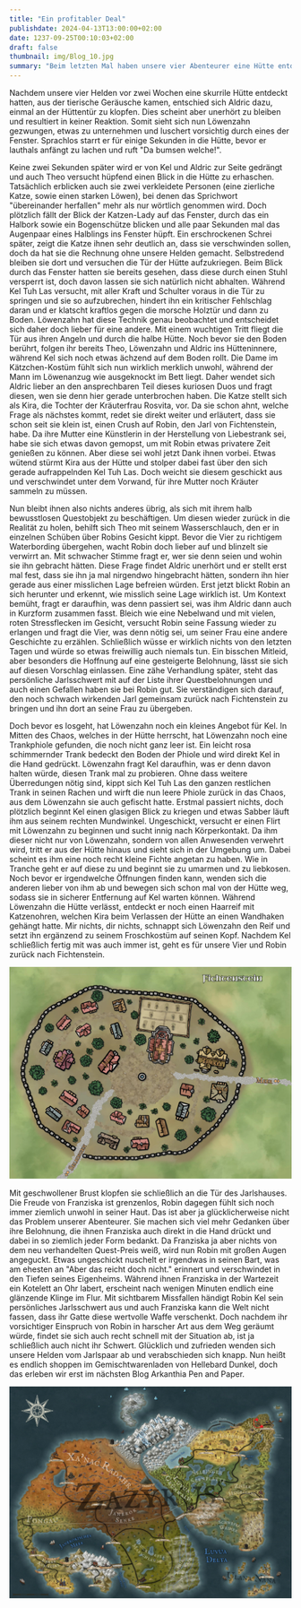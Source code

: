 ```yaml
---
title: "Ein profitabler Deal"
publishdate: 2024-04-13T13:00:00+02:00
date: 1237-09-25T00:10:03+02:00
draft: false
thumbnail: img/Blog_10.jpg
summary: "Beim letzten Mal haben unsere vier Abenteurer eine Hütte entdeckt, aus der seltsame Geräusche drangen. Diesmal gehen sie der Sache genauer auf den Grund und klopfen zunächst höflich an. Doch auf das Klopfen folgt keine Reaktion und so luschert Löwenzahn vorsichtig durch das eine Fenster der Hütte. Was er entdeckt, erfahrt ihr hier:"
---
```


Nachdem unsere vier Helden vor zwei Wochen eine skurrile Hütte entdeckt hatten, aus der tierische Geräusche kamen, entschied sich Aldric dazu, einmal an der Hüttentür zu klopfen. Dies scheint aber unerhört zu bleiben und resultiert in keiner Reaktion. Somit sieht sich nun Löwenzahn gezwungen, etwas zu unternehmen und luschert vorsichtig durch eines der Fenster. Sprachlos starrt er für einige Sekunden in die Hütte, bevor er lauthals anfängt zu lachen und ruft "Da bumsen welche!".

Keine zwei Sekunden später wird er von Kel und Aldric zur Seite gedrängt und auch Theo versucht hüpfend einen Blick in die Hütte zu erhaschen. Tatsächlich erblicken auch sie zwei verkleidete Personen (eine zierliche Katze, sowie einen starken Löwen), bei denen das Sprichwort "übereinander herfallen" mehr als nur wörtlich genommen wird. Doch plötzlich fällt der Blick der Katzen-Lady auf das Fenster, durch das ein Halbork sowie ein Bogenschütze blicken und alle paar Sekunden mal das Augenpaar eines Halblings ins Fenster hüpft. Ein erschrockenen Schrei später, zeigt die Katze ihnen sehr deutlich an, dass sie verschwinden sollen, doch da hat sie die Rechnung ohne unsere Helden gemacht. Selbstredend bleiben sie dort und versuchen die Tür der Hütte aufzukriegen. Beim Blick durch das Fenster hatten sie bereits gesehen, dass diese durch einen Stuhl versperrt ist, doch davon lassen sie sich natürlich nicht abhalten. Während Kel Tuh Las versucht, mit aller Kraft und Schulter voraus in die Tür zu springen und sie so aufzubrechen, hindert ihn ein kritischer Fehlschlag daran und er klatscht kraftlos gegen die morsche Holztür und dann zu Boden. Löwenzahn hat diese Technik genau beobachtet und entscheidet sich daher doch lieber für eine andere. Mit einem wuchtigen Tritt fliegt die Tür aus ihren Angeln und durch die halbe Hütte. Noch bevor sie den Boden berührt, folgen ihr bereits Theo, Löwenzahn und Aldric ins Hütteninnere, während Kel sich noch etwas ächzend auf dem Boden rollt. Die Dame im Kätzchen-Kostüm fühlt sich nun wirklich merklich unwohl, während der Mann im Löwenanzug wie ausgeknockt im Bett liegt. Daher wendet sich Aldric lieber an den ansprechbaren Teil dieses kuriosen Duos und fragt diesen, wen sie denn hier gerade unterbrochen haben. Die Katze stellt sich als Kira, die Tochter der Kräuterfrau Rosvita, vor. Da sie schon ahnt, welche Frage als nächstes kommt, redet sie direkt weiter und erläutert, dass sie schon seit sie klein ist, einen Crush auf Robin, den Jarl von Fichtenstein, habe. Da ihre Mutter eine Künstlerin in der Herstellung von Liebestrank sei, habe sie sich etwas davon gemopst, um mit Robin etwas privatere Zeit genießen zu können. Aber diese sei wohl jetzt Dank ihnen vorbei. Etwas wütend stürmt Kira aus der Hütte und stolper dabei fast über den sich gerade aufrappelnden Kel Tuh Las. Doch weicht sie diesem geschickt aus und verschwindet unter dem Vorwand, für ihre Mutter noch Kräuter sammeln zu müssen.

Nun bleibt ihnen also nichts anderes übrig, als sich mit ihrem halb bewusstlosen Questobjekt zu beschäftigen. Um diesen wieder zurück in die Realität zu holen, behilft sich Theo mit seinem Wasserschlauch, den er in einzelnen Schüben über Robins Gesicht kippt. Bevor die Vier zu richtigem Waterbording übergehen, wacht Robin doch lieber auf und blinzelt sie verwirrt an. Mit schwacher Stimme fragt er, wer sie denn seien und wohin sie ihn gebracht hätten. Diese Frage findet Aldric unerhört und er stellt erst mal fest, dass sie ihn ja mal nirgendwo hingebracht hätten, sondern ihn hier gerade aus einer misslichen Lage befreien würden. Erst jetzt blickt Robin an sich herunter und erkennt, wie misslich seine Lage wirklich ist. Um Kontext bemüht, fragt er daraufhin, was denn passiert sei, was ihm Aldric dann auch in Kurzform zusammen fasst. Bleich wie eine Nebelwand und mit vielen, roten Stressflecken im Gesicht, versucht Robin seine Fassung wieder zu erlangen und fragt die Vier, was denn nötig sei, um seiner Frau eine andere Geschichte zu erzählen. Schließlich wüsse er wirklich nichts von den letzten Tagen und würde so etwas freiwillig auch niemals tun. Ein bisschen Mitleid, aber besonders die Hoffnung auf eine gesteigerte Belohnung, lässt sie sich auf diesen Vorschlag einlassen. Eine zähe Verhandlung später, steht das persönliche Jarlsschwert mit auf der Liste ihrer Questbelohnungen und auch einen Gefallen haben sie bei Robin gut. Sie verständigen sich darauf, den noch schwach wirkenden Jarl gemeinsam zurück nach Fichtenstein zu bringen und ihn dort an seine Frau zu übergeben.

Doch bevor es losgeht, hat Löwenzahn noch ein kleines Angebot für Kel. In Mitten des Chaos, welches in der Hütte herrscht, hat Löwenzahn noch eine Trankphiole gefunden, die noch nicht ganz leer ist. Ein leicht rosa schimmernder Trank bedeckt den Boden der Phiole und wird direkt Kel in die Hand gedrückt. Löwenzahn fragt Kel daraufhin, was er denn davon halten würde, diesen Trank mal zu probieren. Ohne dass weitere Überredungen nötig sind, kippt sich Kel Tuh Las den ganzen restlichen Trank in seinen Rachen und wirft die nun leere Phiole zurück in das Chaos, aus dem Löwenzahn sie auch gefischt hatte. Erstmal passiert nichts, doch plötzlich beginnt Kel einen glasigen Blick zu kriegen und etwas Sabber läuft ihm aus seinem rechten Mundwinkel. Ungeschickt, versucht er einen Flirt mit Löwenzahn zu beginnen und sucht innig nach Körperkontakt. Da ihm dieser nicht nur von Löwenzahn, sondern von allen Anwesenden verwehrt wird, tritt er aus der Hütte hinaus und sieht sich in der Umgebung um. Dabei scheint es ihm eine noch recht kleine Fichte angetan zu haben. Wie in Tranche geht er auf diese zu und beginnt sie zu umarmen und zu liebkosen. Noch bevor er irgendwelche Öffnungen finden kann, wenden sich die anderen lieber von ihm ab und bewegen sich schon mal von der Hütte weg, sodass sie in sicherer Entfernung auf Kel warten können. Während Löwenzahn die Hütte verlässt, entdeckt er noch einen Haarreif mit Katzenohren, welchen Kira beim Verlassen der Hütte an einen Wandhaken gehängt hatte. Mir nichts, dir nichts, schnappt sich Löwenzahn den Reif und setzt ihn ergänzend zu seinem Froschkostüm auf seinen Kopf. Nachdem Kel schließlich fertig mit was auch immer ist, geht es für unsere Vier und Robin zurück nach Fichtenstein. 

<div class="img-max center">
  <img class="img-fluid rounded" title="Karte Fichtenstein" alt="Karte Fichtenstein." src="./img/fichtenstein.jpg" />
</div>

Mit geschwollener Brust klopfen sie schließlich an die Tür des Jarlshauses. Die Freude von Franziska ist grenzenlos, Robin dagegen fühlt sich noch immer ziemlich unwohl in seiner Haut. Das ist aber ja glücklicherweise nicht das Problem unserer Abenteurer. Sie machen sich viel mehr Gedanken über ihre Belohnung, die ihnen Franziska auch direkt in die Hand drückt und dabei in so ziemlich jeder Form bedankt. Da Franziska ja aber nichts von dem neu verhandelten Quest-Preis weiß, wird nun Robin mit großen Augen angeguckt. Etwas ungeschickt nuschelt er irgendwas in seinen Bart, was am ehesten an "Aber das reicht doch nicht." erinnert und verschwindet in den Tiefen seines Eigenheims. Während ihnen Franziska in der Wartezeit ein Kotelett an Ohr labert, erscheint nach wenigen Minuten endlich eine glänzende Klinge im Flur. Mit sichtbarem Missfallen händigt Robin Kel sein persönliches Jarlsschwert aus und auch Franziska kann die Welt nicht fassen, dass ihr Gatte diese wertvolle Waffe verschenkt. Doch nachdem ihr vorsichtiger Einspruch von Robin in harscher Art aus dem Weg geräumt würde, findet sie sich auch recht schnell mit der Situation ab, ist ja schließlich auch nicht ihr Schwert. Glücklich und zufrieden wenden sich unsere Helden vom Jarlspaar ab und verabschieden sich knapp. Nun heißt es endlich shoppen im Gemischtwarenladen von Hellebard Dunkel, doch das erleben wir erst im nächsten Blog Arkanthia Pen and Paper.


<div class="center">
  <img class="img-fluid" title="Weltkarte Arkanthia" alt="Weltkarte Arkanthia." src="./img/Arkanthia_Full_Map_Fichtenstein_Blog_10.jpg" />
</div>






